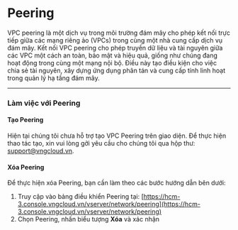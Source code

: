 # Peering

VPC peering là một dịch vụ trong môi trường đám mây cho phép kết nối trực tiếp giữa các mạng riêng ảo (VPCs) trong cùng một nhà cung cấp dịch vụ đám mây. Kết nối VPC peering cho phép truyền dữ liệu và tài nguyên giữa các VPC một cách an toàn, bảo mật và hiệu quả, giống như chúng đang hoạt động trong cùng một mạng nội bộ. Điều này tạo điều kiện cho việc chia sẻ tài nguyên, xây dựng ứng dụng phân tán và cung cấp tính linh hoạt trong quản lý hạ tầng đám mây.

***

### **Làm việc với Peering** <a href="#peering-lamviecvoipeering" id="peering-lamviecvoipeering"></a>

#### **Tạo Peering** <a href="#peering-taopeering" id="peering-taopeering"></a>

Hiện tại chúng tôi chưa hỗ trợ tạo VPC Peering trên giao diện. Để thực hiện thao tác tạo, xin vui lòng gởi yêu cầu cho chúng tôi qua hộp thư: [support@vngcloud.vn](mailto:support@vngcloud.vn).

#### **Xóa Peering** <a href="#peering-xoapeering" id="peering-xoapeering"></a>

Để thực hiện xóa Peering, bạn cần làm theo các bước hướng dẫn bên dưới:

1. Truy cập vào bảng điều khiển Peering tại: [https://hcm-3.console.vngcloud.vn/vserver/network/peering](https://hcm-3.console.vngcloud.vn/vserver/network/peering)
2. Chọn Peering, nhấn biểu tượng **Xóa** và xác nhận
